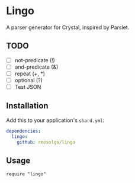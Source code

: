 # Lingo

A parser generator for Crystal, inspired by Parslet.

## TODO

- [ ] not-predicate (!)
- [ ] and-predicate (&)
- [ ] repeat (+, *)
- [ ] optional (?)
- [ ] Test JSON

## Installation

Add this to your application's `shard.yml`:

```yaml
dependencies:
  lingo:
    github: rmosolgo/lingo
```

## Usage

```crystal
require "lingo"
```

